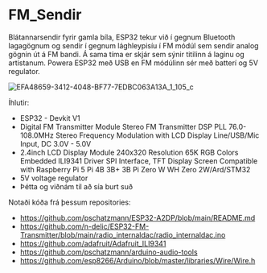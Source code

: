 # FM_Sendir
 Blátannarsendir fyrir gamla bíla, ESP32 tekur við í gegnum Bluetooth lagagögnum og sendir í gegnum lághleypisíu í FM módúl sem sendir analog gögnin út á FM bandi. Á sama tíma er skjár sem sýnir titilinn á laginu og artistanum. Powera ESP32 með USB en FM módúlinn sér með batterí og 5V regulator.

 ![EFA48659-3412-4048-BF77-7EDBC063A13A_1_105_c](https://github.com/user-attachments/assets/7c75a64b-cfd7-4da7-982d-982c3cc3a813)

Íhlutir:
- ESP32 - Devkit V1
- Digital FM Transmitter Module Stereo FM Transmitter DSP PLL 76.0-108.0MHz Stereo Frequency Modulation with LCD Display Line/USB/Mic Input, DC 3.0V - 5.0V
- 2.4inch LCD Display Module 240x320 Resolution 65K RGB Colors Embedded ILI9341 Driver SPI Interface, TFT Display Screen Compatible with Raspberry Pi 5 Pi 4B 3B+ 3B Pi Zero W WH Zero 2W/Ard/STM32
- 5V voltage regulator
- Þétta og viðnám til að sía burt suð

Notaði kóða frá þessum repositories:
- https://github.com/pschatzmann/ESP32-A2DP/blob/main/README.md
- https://github.com/n-delic/ESP32-FM-Transmitter/blob/main/radio_internaldac/radio_internaldac.ino
- https://github.com/adafruit/Adafruit_ILI9341
- https://github.com/pschatzmann/arduino-audio-tools
- https://github.com/esp8266/Arduino/blob/master/libraries/Wire/Wire.h
